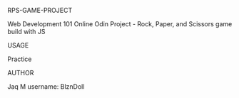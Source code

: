 

RPS-GAME-PROJECT

Web Development 101 Online Odin Project - Rock, Paper, and Scissors game build with JS

USAGE

Practice

AUTHOR

Jaq M username: BlznDoll